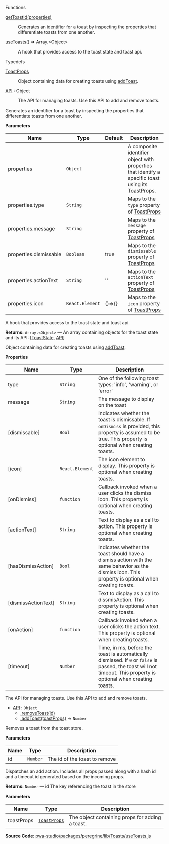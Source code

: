
Functions

<dl>
<dt><a href="#getToastId">getToastId(properties)</a></dt>
<dd>

Generates an identifier for a toast by inspecting the properties that
differentiate toasts from one another.

</dd>
<dt><a href="#useToasts">useToasts()</a> ⇒ <inlineCode>Array.&lt;Object&gt;</inlineCode></dt>
<dd>

A hook that provides access to the toast state and toast api.

</dd>
</dl>

Typedefs

<dl>
<dt><a href="#ToastProps">ToastProps</a></dt>
<dd>

Object containing data for creating toasts using [addToast](#API.addToast).

</dd>
<dt><a href="#API">API</a> : <inlineCode>Object</inlineCode></dt>
<dd>

The API for managing toasts.
Use this API to add and remove toasts.

</dd>
</dl>

Generates an identifier for a toast by inspecting the properties that
differentiate toasts from one another.

**Parameters**

| Name | Type | Default | Description |
| --- | --- | --- | --- |
| properties | `Object` | <inlineCode></inlineCode> | A composite identifier object with properties   that identify a specific toast using its [ToastProps](#ToastProps). |
| properties.type | `String` | <inlineCode></inlineCode> | Maps to the `type` property of [ToastProps](#ToastProps) |
| properties.message | `String` | <inlineCode></inlineCode> | Maps to the `message` property of [ToastProps](#ToastProps) |
| properties.dismissable | `Boolean` | <inlineCode>true</inlineCode> | Maps to the `dismissable` property of [ToastProps](#ToastProps) |
| properties.actionText | `String` | <inlineCode>&#x27;&#x27;</inlineCode> | Maps to the `actionText` property of [ToastProps](#ToastProps) |
| properties.icon | `React.Element` | <inlineCode>()&#x3D;&gt;{}</inlineCode> | Maps to the `icon` property of [ToastProps](#ToastProps) |

A hook that provides access to the toast state and toast api.

**Returns:**
`Array.<Object>`
   — An array containing objects for the toast state and its API: [[ToastState](../useToastContext#ToastState), [API](#API)]

Object containing data for creating toasts using [addToast](#API.addToast).

**Properties**

| Name | Type | Description |
| --- | --- | --- |
| type | `String` | One of the following toast types: 'info', 'warning',   or 'error' |
| message | `String` | The message to display on the toast |
| [dismissable] | `Bool` | Indicates whether the toast is dismissable.   If `onDismiss` is provided, this property is assumed to be true.   This property is optional when creating toasts. |
| [icon] | `React.Element` | The icon element to display.   This property is optional when creating toasts. |
| [onDismiss] | `function` | Callback invoked when a user clicks the   dismiss icon.   This property is optional when creating toasts. |
| [actionText] | `String` | Text to display as a call to action.   This property is optional when creating toasts. |
| [hasDismissAction] | `Bool` | Indicates whether the toast should have a   dismiss action with the same behavior as the dismiss icon.   This property is optional when creating toasts. |
| [dismissActionText] | `String` | Text to display as a call to dissmisAction.   This property is optional when creating toasts. |
| [onAction] | `function` | Callback invoked when a user clicks the action   text.   This property is optional when creating toasts. |
| [timeout] | `Number` | Time, in ms, before the toast is automatically   dismissed.   If `0` or `false` is passed, the toast will not timeout.   This property is optional when creating toasts. |

The API for managing toasts.
Use this API to add and remove toasts.

* [API](#API) : `Object`
    * [.removeToast(id)](#API.removeToast)
    * [.addToast(toastProps)](#API.addToast) ⇒ `Number`

Removes a toast from the toast store.

**Parameters**

| Name | Type | Description |
| --- | --- | --- |
| id | `Number` | The id of the toast to remove |

Dispatches an add action. Includes all props passed along with a hash id
and a timeout id generated based on the incoming props.

**Returns:**
`Number`
   — id The key referencing the toast in the store

**Parameters**

| Name | Type | Description |
| --- | --- | --- |
| toastProps | [`ToastProps`](#ToastProps) | The object containing props for adding a toast. |

**Source Code**: [pwa-studio/packages/peregrine/lib/Toasts/useToasts.js](https://github.com/magento/pwa-studio/blob/develop/packages/peregrine/lib/Toasts/useToasts.js)
